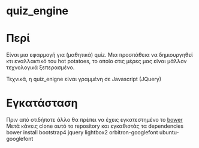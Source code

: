 # quiz_engine

# Περί
Είναι μια εφαρμογή για (μαθητικά) quiz. Μια προσπάθεια να δημιουργηθεί κτι εναλλακτικό του hot potatoes, το οποίο στις μέρες μας
είναι μάλλον τεχνολογικά ξεπερασμένο.

Τεχνικά, η quiz_enigne είναι γραμμένη σε Javascript (JQuery)


# Εγκατάσταση
Πριν από οτιδήποτε άλλο θα πρέπει να έχεις εγκατεστημένο το [bower](https://bower.io/)
Μετά κάνεις clone αυτό το repository και εγκαθιστάς τα dependencies
bower install bootstrap4 jquery lightbox2 orbitron-googlefont ubuntu-googlefont
